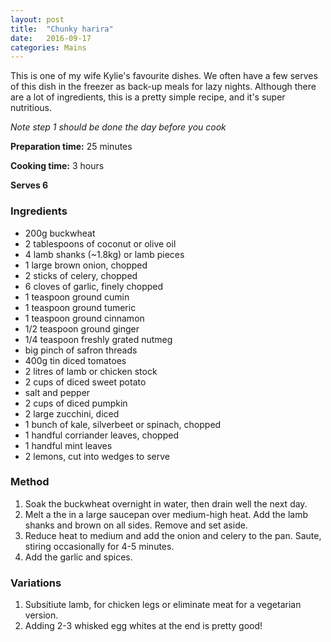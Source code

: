 ```yaml
---
layout: post
title:  "Chunky harira"
date:   2016-09-17
categories: Mains
---
```


This is one of my wife Kylie's favourite dishes. We often have a few serves of this dish in the freezer as back-up meals for lazy nights. Although there are a lot of ingredients, this is a pretty simple recipe, and it's super nutritious.

*Note step 1 should be done the day before you cook*

**Preparation time:** 25 minutes

**Cooking time:** 3 hours

**Serves 6**

### Ingredients

* 200g buckwheat
* 2 tablespoons of coconut or olive oil
* 4 lamb shanks (~1.8kg) or lamb pieces
* 1 large brown onion, chopped
* 2 sticks of celery, chopped
* 6 cloves of garlic, finely chopped
* 1 teaspoon ground cumin
* 1 teaspoon ground tumeric
* 1 teaspoon ground cinnamon
* 1/2 teaspoon ground ginger
* 1/4 teaspoon freshly grated nutmeg
* big pinch of safron threads
* 400g tin diced tomatoes
* 2 litres of lamb or chicken stock
* 2 cups of diced sweet potato
* salt and pepper
* 2 cups of diced pumpkin
* 2 large zucchini, diced
* 1 bunch of kale, silverbeet or spinach, chopped 
* 1 handful corriander leaves, chopped
* 1 handful mint leaves
* 2 lemons, cut into wedges to serve


### Method

1. Soak the buckwheat overnight in water, then drain well the next day.
2. Melt a the in a large saucepan over medium-high heat. Add the lamb shanks and brown on all sides. Remove and set aside. 
3. Reduce heat to medium and add the onion and celery to the pan. Saute, stiring occasionally for 4-5 minutes.
4. Add the garlic and spices. 

### Variations

1. Subsitiute lamb, for chicken legs or eliminate meat for a vegetarian version. 
2. Adding 2-3 whisked egg whites at the end is pretty good!


